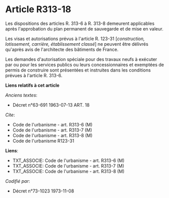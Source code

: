 # Article R313-18

Les dispositions des articles R. 313-6 à R. 313-8 demeurent applicables après l'approbation du plan permanent de sauvegarde
et de mise en valeur.

Les visas et autorisations prévus à l'article R. 123-31 [*construction, lotissement, carrière, établissement classé*] ne
peuvent être délivrés qu'après avis de l'architecte des bâtiments de France.

Les demandes d'autorisation spéciale pour des travaux neufs à exécuter par ou pour les services publics ou leurs
concessionnaires et exemptées de permis de construire sont présentées et instruites dans les conditions prévues à l'article
R. 313-6.

**Liens relatifs à cet article**

_Anciens textes_:

  - Décret n°63-691 1963-07-13 ART. 18

_Cite_:

  - Code de l'urbanisme - art. R313-6 (M)
  - Code de l'urbanisme - art. R313-7 (M)
  - Code de l'urbanisme - art. R313-8 (M)
  - Code de l'urbanisme R123-31

**Liens**:

  - TXT_ASSOCIE: Code de l'urbanisme - art. R313-6 (M)
  - TXT_ASSOCIE: Code de l'urbanisme - art. R313-7 (M)
  - TXT_ASSOCIE: Code de l'urbanisme - art. R313-8 (M)

_Codifié par_:

  - Décret n°73-1023 1973-11-08
